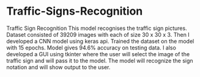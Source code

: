 # Traffic-Signs-Recognition

Traffic Sign Recognition
This model recognises the traffic sign pictures. Dataset consisted of 39209 images with each of
size 30 x 30 x 3. Then I developed a CNN model using keras api. Trained the dataset on the
model with 15 epochs. Model gives 94.6% accuracy on testing data. I also developed a GUI
using tkinter where the user will select the image of the traffic sign and will pass it to the model.
The model will recognize the sign notation and will show output to the user.
